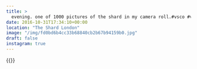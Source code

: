 ```yaml
---
title: >
  evening. one of 1000 pictures of the shard in my camera roll.#vsco #vscofilm #london #skyline #city #architecture #sunset #dusk
date: 2016-10-31T17:34:10+00:00
location: "The Shard London"
image: "/img/fd0bd6b4cc33b68840cb2b67b94159b0.jpg"
draft: false
instagram: true
---
```


{{<photo src="/img/fd0bd6b4cc33b68840cb2b67b94159b0.jpg">}}
